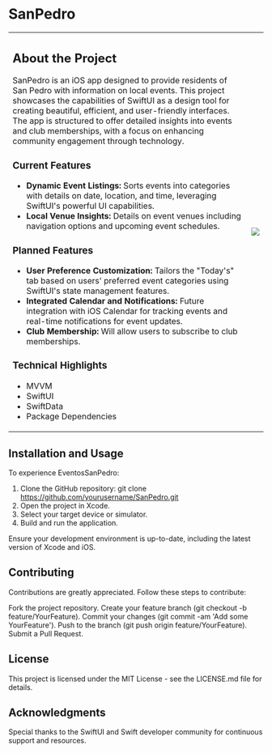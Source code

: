 # SanPedro

<table>
<tr>
<td>

## About the Project

SanPedro is an iOS app designed to provide residents of San Pedro with information on local events. This project showcases the capabilities of SwiftUI as a design tool for creating beautiful, efficient, and user-friendly interfaces. The app is structured to offer detailed insights into events and club memberships, with a focus on enhancing community engagement through technology.

### Current Features

- **Dynamic Event Listings:** Sorts events into categories with details on date, location, and time, leveraging SwiftUI's powerful UI capabilities.
- **Local Venue Insights:** Details on event venues including navigation options and upcoming event schedules.

### Planned Features

- **User Preference Customization:** Tailors the "Today's" tab based on users' preferred event categories using SwiftUI's state management features.
- **Integrated Calendar and Notifications:** Future integration with iOS Calendar for tracking events and real-time notifications for event updates.
- **Club Membership:** Will allow users to subscribe to club memberships.

### Technical Highlights

- MVVM
- SwiftUI
- SwiftData
- Package Dependencies
  
</td>
<td>

<img src="https://github.com/ricardonovelot/EventosSanPedro/assets/84286086/f582f6ef-5b37-4587-81c0-c827469adf5a">

</td>
</tr>
</table>

## Installation and Usage

To experience EventosSanPedro:

1. Clone the GitHub repository: git clone https://github.com/yourusername/SanPedro.git
2. Open the project in Xcode.
3. Select your target device or simulator.
4. Build and run the application.

Ensure your development environment is up-to-date, including the latest version of Xcode and iOS.

## Contributing

Contributions are greatly appreciated. Follow these steps to contribute:

Fork the project repository.
Create your feature branch (git checkout -b feature/YourFeature).
Commit your changes (git commit -am 'Add some YourFeature').
Push to the branch (git push origin feature/YourFeature).
Submit a Pull Request.

## License

This project is licensed under the MIT License - see the LICENSE.md file for details.

## Acknowledgments

Special thanks to the SwiftUI and Swift developer community for continuous support and resources.
